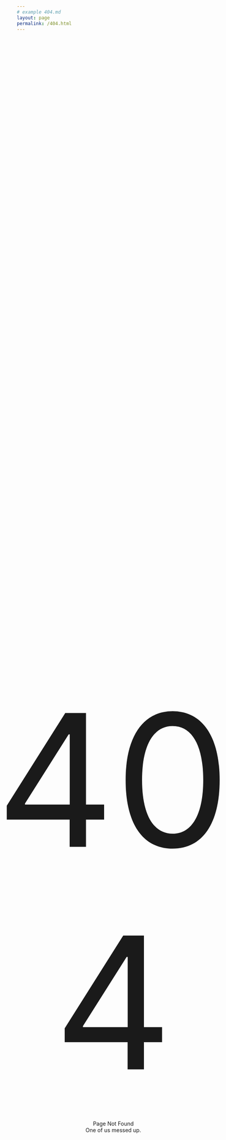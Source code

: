 ```yaml
---
# example 404.md
layout: page
permalink: /404.html
---
```


<style>
new {
    height: 400px;
    width: 800px;
    position: fixed;
    top: 50%;
    left: 50%;
    margin-top: -200px;
    margin-left: -400px;
}
</style>

<div style="width:100%;height:100%">
<new style="text-align:center">
<div style="font-size:30rem;">404</div><br>
Page Not Found<br>
One of us messed up.
</new>
</div>